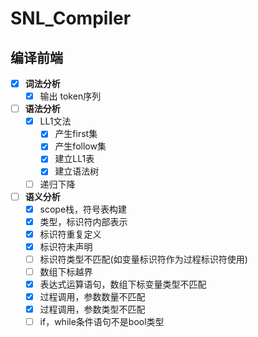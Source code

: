# SNL_Compiler

## 编译前端

- [x] **词法分析**
	- [x] 输出 token序列
- [ ] **语法分析**
	- [x] LL1文法
		- [x] 产生first集
		- [x] 产生follow集
		- [x] 建立LL1表
		- [x] 建立语法树
	- [ ] 递归下降

- [ ] **语义分析**
	- [x] scope栈，符号表构建
	- [x] 类型，标识符内部表示
	- [x] 标识符重复定义
	- [x] 标识符未声明
	- [ ] 标识符类型不匹配(如变量标识符作为过程标识符使用)
	- [ ] 数组下标越界
	- [x] 表达式运算语句，数组下标变量类型不匹配
	- [x] 过程调用，参数数量不匹配
	- [x] 过程调用，参数类型不匹配
	- [ ] if，while条件语句不是bool类型
